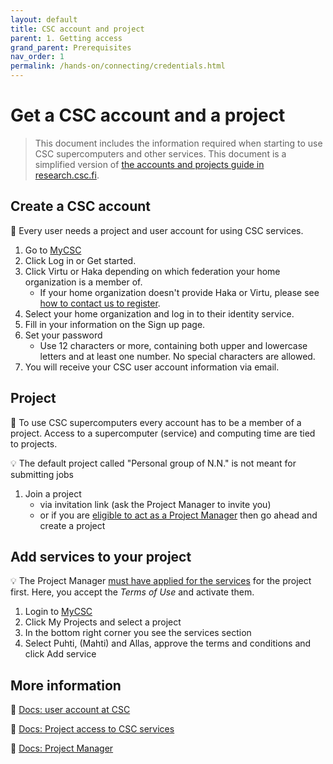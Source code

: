 ```yaml
---
layout: default
title: CSC account and project
parent: 1. Getting access
grand_parent: Prerequisites
nav_order: 1
permalink: /hands-on/connecting/credentials.html
---
```


# Get a CSC account and a project

> This document includes the information required when starting to use CSC supercomputers and other services.
> This document is a simplified version of [the accounts and projects guide in research.csc.fi](https://research.csc.fi/accounts-and-projects).

## Create a CSC account

💬 Every user needs a project and user account for using CSC services.

1. Go to [MyCSC](https://my.csc.fi)
2. Click Log in or Get started.
3. Click Virtu or Haka depending on which federation your home organization is a member of.
    - If your home organization doesn't provide Haka or Virtu, please see [how to contact us to register](https://docs.csc.fi/accounts/how-to-create-new-user-account/#getting-an-account-without-haka-or-virtu).
4. Select your home organization and log in to their identity service.
5. Fill in your information on the Sign up page.
6. Set your password
    - Use 12 characters or more, containing both upper and lowercase letters and at least one number. No special characters are allowed.
7. You will receive your CSC user account information via email.

## Project

💬 To use CSC supercomputers every account has to be a member of a project. Access to a supercomputer (service) and computing time are tied to projects.

💡 The default project called "Personal group of N.N." is not meant for submitting jobs

1. Join a project
    - via invitation link (ask the Project Manager to invite you)
    - or if you are [eligible to act as a Project Manager](https://research.csc.fi/prerequisites-for-a-project-manager) then go ahead and create a project

## Add services to your project

💡 The Project Manager [must have applied for the services](https://docs.csc.fi/accounts/how-to-add-service-access-for-project/#project-manager) for the project first. Here, you accept the _Terms of Use_ and activate them.

1. Login to [MyCSC](https://my.csc.fi)
2. Click My Projects and select a project
3. In the bottom right corner you see the services section
4. Select Puhti, (Mahti) and Allas, approve the terms and conditions and click Add service

## More information

💭 [Docs: user account at CSC](https://docs.csc.fi/accounts/how-to-create-new-user-account/)

💭 [Docs: Project access to CSC services](https://docs.csc.fi/accounts/how-to-add-service-access-for-project/)

💭 [Docs: Project Manager](https://www.csc.fi/en/prerequisites-for-a-project-manager)
